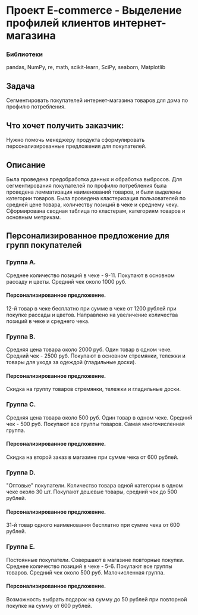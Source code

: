 # Проект E-commerce - Выделение профилей клиентов интернет-магазина

### Библиотеки
pandas, NumPy, re, math, scikit-learn, SciPy, seaborn, Matplotlib

## Задача
Сегментировать покупателей интернет-магазина товаров для дома по профилю потребления.

## Что хочет получить заказчик:

Нужно помочь менеджеру продукта сформулировать персонализированные предложения для покупателей.


## Описание
Была проведена предобработка данных и обработка выбросов. 
Для сегментирования покупателей по профилю потребления была проведена лемматизация наименований товаров, и были выделены категории товаров.
Была проведена кластеризация пользователей по средней цене товара, количеству позиций в чеке и среднему чеку.
Сформирована сводная таблица по кластерам, категориям товаров и основным метрикам.

## Персонализированное предложение для групп покупателей

### Группа A.
Среднее количество позиций в чеке - 9-11. Покупают в основном рассаду и цветы. Средний чек около 1000 руб.
#### Персонализированное предложение.
12-й товар в чеке бесплатно при сумме в чеке от 1200 рублей при покупке рассады и цветов. Направлено на увеличение количества позиций в чеке и среднего чека.

### Группа B.

Средняя цена товара около 2000 руб. Один товар в одном чеке. Средний чек - 2500 руб. Покупают в основном стремянки, тележки и товары для ухода за одеждой (гладильные доски).
#### Персонализированное предложение.
Скидка на группу товаров стремянки, тележки и гладильные доски.


### Группа C. 

Средняя цена товара около 500 руб. Один товар в одном чеке. Средний чек - 500 руб. Покупают все группы товаров. Самая многочисленная группа.
#### Персонализированное предложение.
Скидка на второй заказ в магазине при сумме чека от 600 рублей.


### Группа D.

"Оптовые" покупатели. Количество товара одной категории в одном чеке около 30 шт. Покупают дешевые товары, средний чек до 500 рублей.
#### Персонализированное предложение.
31-й товар одного наименования бесплатно при сумме чека от 600 рублей.

### Группа E.

Постоянные покупатели. Совершают в магазине повторные покупки. Среднее количество позиций в чеке - 5-6. Покупают все группы товаров. Средний чек около 500 руб. Малочисленная группа.
#### Персонализированное предложение.
Возможность выбрать подарок на сумму до 50 рублей при повторной покупке на сумму от 600 рублей.

